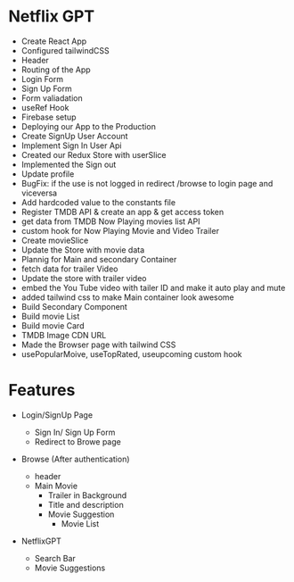 # Netflix GPT

- Create React App
- Configured tailwindCSS
- Header
- Routing of the App
- Login Form
- Sign Up Form
- Form valiadation
- useRef Hook
- Firebase setup
- Deploying our App to the Production
- Create SignUp User Account
- Implement Sign In User Api
- Created our Redux Store with userSlice
- Implemented the Sign out
- Update profile
- BugFix: if the use is not logged in redirect /browse to login page and viceversa
- Add hardcoded value to the constants file
- Register TMDB API & create an app & get access token
- get data from TMDB Now Playing movies list API
- custom hook for Now Playing Movie and Video Trailer
- Create movieSlice
- Update the Store with movie data 
- Plannig for Main and secondary Container 
- fetch data for trailer Video
- Update the store with trailer video 
- embed the You Tube video with tailer ID and make it auto play and mute 
- added tailwind css to make Main container look awesome
- Build Secondary Component
- Build movie List 
- Build movie Card
- TMDB Image CDN URL
- Made the Browser page with tailwind CSS
- usePopularMoive, useTopRated, useupcoming custom hook

# Features

- Login/SignUp Page

  - Sign In/ Sign Up Form
  - Redirect to Browe page

- Browse (After authentication)

  - header
  - Main Movie
    - Trailer in Background
    - Title and description
    - Movie Suggestion
      - Movie List

- NetflixGPT
  - Search Bar
  - Movie Suggestions
